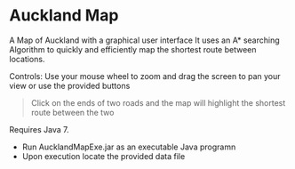 Auckland Map
===========

A Map of Auckland with a graphical user interface
It uses an A* searching Algorithm to quickly and efficiently map the shortest route between locations.

Controls: Use your mouse wheel to zoom and drag the screen to pan your view or use the provided buttons
> Click on the ends of two roads and the map will highlight the shortest route between the two

Requires Java 7. <br />
- Run AucklandMapExe.jar as an executable Java programn <br /> 
- Upon execution locate the provided data file